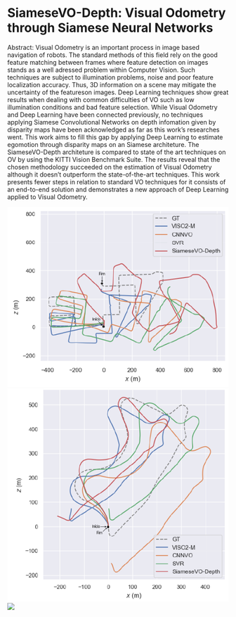 # SiameseVO-Depth: Visual Odometry through Siamese Neural  Networks


Abstract: Visual Odometry is an important process in image based navigation of robots. The standard methods of this field rely on the good feature matching between frames where
feature detection on images stands as a well adressed problem within Computer Vision. Such techniques are subject to illumination problems, noise and poor feature localization
accuracy. Thus, 3D information on a scene may mitigate the uncertainty of the featureson images. Deep Learning techniques show great results when dealing with common
difficulties of VO such as low illumination conditions and bad feature selection. While Visual Odometry and Deep Learning have been connected previously, no techniques
applying Siamese Convolutional Networks on depth infomation given by disparity maps have been acknowledged as far as this work’s researches went. This work aims to fill
this gap by applying Deep Learning to estimate egomotion through disparity maps on an Siamese architeture. The SiameseVO-Depth architeture is compared to state of the art
techniques on OV by using the KITTI Vision Benchmark Suite. The results reveal that the chosen methodology succeeded on the estimation of Visual Odometry although it doesn’t
outperform the state-of-the-art techniques. This work presents fewer steps in relation to standard VO techniques for it consists of an end-to-end solution and demonstrates a new
approach of Deep Learning applied to Visual Odometry.

![](trajetoria-08.png)
![](trajetoria-09.png)
![](trajetoria-10png)
